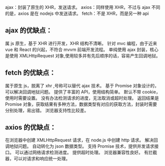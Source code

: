 ajax：封装了原生的 XHR，发送请求。
axios：同样使用 XHR，不过与 ajax 不同的是，axios 是在 nodejs 中发送请求。
fetch：不是 XHR，而是另一种 api

## ajax 的优缺点：

属 js 原生，基于 XHR 进行开发，XHR 结构不清晰。
针对 mvc 编程，由于近来 vue 和 React 的兴起，不符合 mvvm 前端开发流程。
单纯使用 ajax 封装，核心是使用 XMLHttpRequest 对象,使用较多并有先后顺序的话，容易产生回调地狱。

## fetch 的优缺点：

属于原生 js，脱离了 xhr ,号称可以替代 ajax 技术。
基于 Promise 对象设计的，可以解决回调地狱问题。
提供了丰富的 API，使用结构简单。
默认不带 cookie，使用时需要设置。
没有办法检测请求的进度，无法取消或超时处理。
返回结果是 Promise 对象，获取结果有多种方法，数据类型有对应的获取方法，封装时需要分别处理，易出错。
浏览器支持性比较差。

## axios 的优缺点：

在浏览器中创建 XMLHttpRequest 请求，在 node.js 中创建 http 请求。
解决回调地狱问题。
自动转化为 json 数据类型。
支持 Promise 技术，提供并发请求接口。
可以通过网络请求检测进度。
提供超时处理。
浏览器兼容性良好。
有拦截器，可以对请求和响应统一处理。
